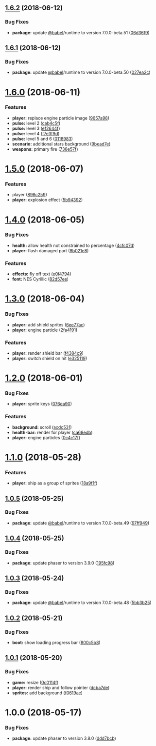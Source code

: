 ## [1.6.2](https://github.com/nunof07/space-patrol/compare/v1.6.1...v1.6.2) (2018-06-12)


### Bug Fixes

* **package:** update [@babel](https://github.com/babel)/runtime to version 7.0.0-beta.51 ([06d36f9](https://github.com/nunof07/space-patrol/commit/06d36f9))

## [1.6.1](https://github.com/nunof07/space-patrol/compare/v1.6.0...v1.6.1) (2018-06-12)


### Bug Fixes

* **package:** update [@babel](https://github.com/babel)/runtime to version 7.0.0-beta.50 ([027ea2c](https://github.com/nunof07/space-patrol/commit/027ea2c))

# [1.6.0](https://github.com/nunof07/space-patrol/compare/v1.5.0...v1.6.0) (2018-06-11)


### Features

* **player:** replace engine particle image ([9657a98](https://github.com/nunof07/space-patrol/commit/9657a98))
* **pulse:** level 2 ([cab4c5f](https://github.com/nunof07/space-patrol/commit/cab4c5f))
* **pulse:** level 3 ([ef2644f](https://github.com/nunof07/space-patrol/commit/ef2644f))
* **pulse:** level 4 ([f7e3f9d](https://github.com/nunof07/space-patrol/commit/f7e3f9d))
* **pulse:** level 5 and 6 ([0118983](https://github.com/nunof07/space-patrol/commit/0118983))
* **scenario:** additional stars background ([9bead7e](https://github.com/nunof07/space-patrol/commit/9bead7e))
* **weapons:** primary fire ([738e57f](https://github.com/nunof07/space-patrol/commit/738e57f))

# [1.5.0](https://github.com/nunof07/space-patrol/compare/v1.4.0...v1.5.0) (2018-06-07)


### Features

* player ([898c259](https://github.com/nunof07/space-patrol/commit/898c259))
* **player:** explosion effect ([5b94392](https://github.com/nunof07/space-patrol/commit/5b94392))

<a name="1.4.0"></a>
# [1.4.0](https://github.com/nunof07/space-patrol/compare/v1.3.0...v1.4.0) (2018-06-05)


### Bug Fixes

* **health:** allow health not constrained to percentage ([4cfc07d](https://github.com/nunof07/space-patrol/commit/4cfc07d))
* **player:** flash damaged part ([8b021e8](https://github.com/nunof07/space-patrol/commit/8b021e8))


### Features

* **effects:** fly off text ([e0f4794](https://github.com/nunof07/space-patrol/commit/e0f4794))
* **font:** NES Cyrillic ([82d57ee](https://github.com/nunof07/space-patrol/commit/82d57ee))

<a name="1.3.0"></a>
# [1.3.0](https://github.com/nunof07/space-patrol/compare/v1.2.0...v1.3.0) (2018-06-04)


### Bug Fixes

* **player:** add shield sprites ([6ee77ac](https://github.com/nunof07/space-patrol/commit/6ee77ac))
* **player:** engine particle ([2fa4191](https://github.com/nunof07/space-patrol/commit/2fa4191))


### Features

* **player:** render shield bar ([f4384c9](https://github.com/nunof07/space-patrol/commit/f4384c9))
* **player:** switch shield on hit ([e325119](https://github.com/nunof07/space-patrol/commit/e325119))

<a name="1.2.0"></a>
# [1.2.0](https://github.com/nunof07/space-patrol/compare/v1.1.0...v1.2.0) (2018-06-01)


### Bug Fixes

* **player:** sprite keys ([076ea90](https://github.com/nunof07/space-patrol/commit/076ea90))


### Features

* **background:** scroll ([acdc531](https://github.com/nunof07/space-patrol/commit/acdc531))
* **health-bar:** render for player ([ca68edb](https://github.com/nunof07/space-patrol/commit/ca68edb))
* **player:** engine particles ([0c4c17f](https://github.com/nunof07/space-patrol/commit/0c4c17f))

<a name="1.1.0"></a>
# [1.1.0](https://github.com/nunof07/space-patrol/compare/v1.0.5...v1.1.0) (2018-05-28)


### Features

* **player:** ship as a group of sprites ([18a9f1f](https://github.com/nunof07/space-patrol/commit/18a9f1f))

<a name="1.0.5"></a>
## [1.0.5](https://github.com/nunof07/space-patrol/compare/v1.0.4...v1.0.5) (2018-05-25)


### Bug Fixes

* **package:** update [@babel](https://github.com/babel)/runtime to version 7.0.0-beta.49 ([97ff949](https://github.com/nunof07/space-patrol/commit/97ff949))

<a name="1.0.4"></a>
## [1.0.4](https://github.com/nunof07/space-patrol/compare/v1.0.3...v1.0.4) (2018-05-25)


### Bug Fixes

* **package:** update phaser to version 3.9.0 ([195fc98](https://github.com/nunof07/space-patrol/commit/195fc98))

<a name="1.0.3"></a>
## [1.0.3](https://github.com/nunof07/space-patrol/compare/v1.0.2...v1.0.3) (2018-05-24)


### Bug Fixes

* **package:** update [@babel](https://github.com/babel)/runtime to version 7.0.0-beta.48 ([5bb3b25](https://github.com/nunof07/space-patrol/commit/5bb3b25))

<a name="1.0.2"></a>
## [1.0.2](https://github.com/nunof07/space-patrol/compare/v1.0.1...v1.0.2) (2018-05-21)


### Bug Fixes

* **boot:** show loading progress bar ([800c5b8](https://github.com/nunof07/space-patrol/commit/800c5b8))

<a name="1.0.1"></a>
## [1.0.1](https://github.com/nunof07/space-patrol/compare/v1.0.0...v1.0.1) (2018-05-20)


### Bug Fixes

* **game:** resize ([0c0114f](https://github.com/nunof07/space-patrol/commit/0c0114f))
* **player:** render ship and follow pointer ([dcba7de](https://github.com/nunof07/space-patrol/commit/dcba7de))
* **sprites:** add background ([f0619ae](https://github.com/nunof07/space-patrol/commit/f0619ae))

<a name="1.0.0"></a>

# 1.0.0 (2018-05-17)

### Bug Fixes

*   **package:** update phaser to version 3.8.0 ([ddd7bcb](https://github.com/nunof07/space-patrol/commit/ddd7bcb))
